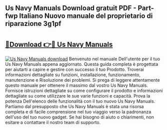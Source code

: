 ## Us Navy Manuals Download gratuit PDF - Part-fwp Italiano Nuovo manuale del proprietario di riparazione 3g1pf

# <h2><a href="http://dffb88b.blite.top/?on=Us+Navy+Manuals">🔗Download 👉🔴 Us Navy Manuals</a></h2>

[![Us Navy Manuals download](https://i.imgur.com/lujVjoI.png)](http://dffb88b.blite.top/?on=Us+Navy+Manuals)
Benvenuto nel manuale Dell'utente per il tuo Us Navy Manuals appena aggiornato. Questa guida completa è progettata per aiutarti a capire e gestire con successo il tuo Prodotto. Troverai informazioni dettagliate su funzioni, installazione, funzionamento, manutenzione e Risoluzione dei problemi. Si prega di leggere attentamente questo manuale per ottenere il massimo dal vostro Us Navy Manuals. Fornisce istruzioni dettagliate su come configurare il prodotto e informazioni dettagliate su come utilizzare le sue varie funzioni e capacità. Prova la potenza Dell'elenco delle funzionalità con il tuo nuovo Us Navy Manuals. Partiamo dal presupposto che Us Navy Manuals è stata una risorsa completa e di facile comprensione nel tuo viaggio verso la padronanza dell'uso del tuo nuovo gadget. Se hai bisogno di aiuto o chiarimenti, non esitare a contattare il nostro team di supporto.
